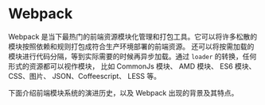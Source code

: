 # Webpack

Webpack 是当下最热门的前端资源模块化管理和打包工具。它可以将许多松散的模块按照依赖和规则打包成符合生产环境部署的前端资源。
还可以将按需加载的模块进行代码分隔，等到实际需要的时候再异步加载。通过 `loader` 的转换，任何形式的资源都可以视作模块，
比如 CommonJs 模块、 AMD 模块、 ES6 模块、CSS、图片、 JSON、Coffeescript、 LESS 等。


下面介绍前端模块系统的演进历史，以及 Webpack 出现的背景及其特点。


